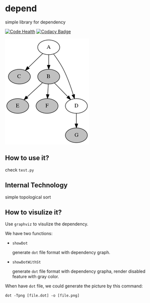 # depend
simple library for dependency

[![Code Health](https://landscape.io/github/liuyang1/depend/master/landscape.svg?style=flat)](https://landscape.io/github/liuyang1/depend/master)
[![Codacy Badge](https://api.codacy.com/project/badge/Grade/88f4247d688b4e6d80f16d772339a310)](https://www.codacy.com/app/lujing-zui/depend?utm_source=github.com&amp;utm_medium=referral&amp;utm_content=liuyang1/depend&amp;utm_campaign=Badge_Grade)


![test.png](test.png)

## How to use it?

check `test.py`

## Internal Technology

simple topological sort

## How to visulize it?

Use `graphviz` to visulize the dependency.

We have two functions:

- `showDot`

    generate `dot` file format with dependency graph.

- `showDotWithSt`

    generate `dot` file format with dependency grapha, render disabled feature with gray color.

When have `dot` file, we could generate the picture by this command:

```
dot -Tpng [file.dot] -o [file.png]
```

